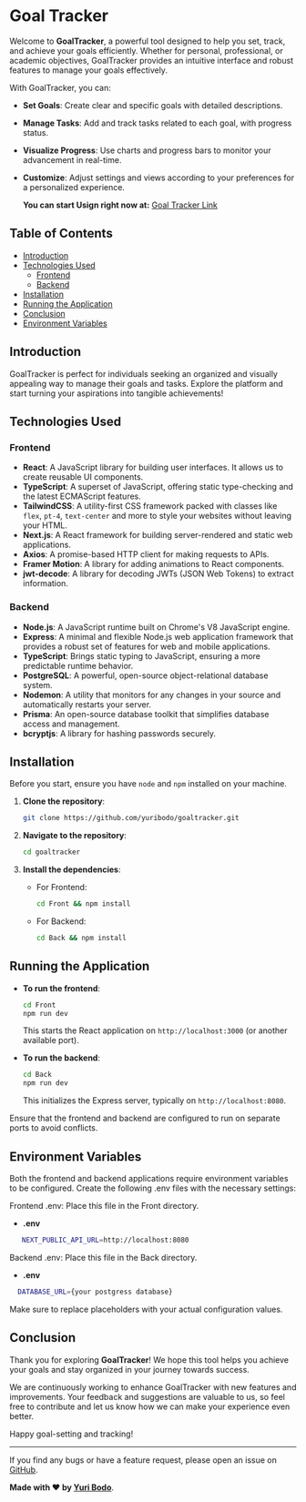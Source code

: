 # Goal Tracker

Welcome to **GoalTracker**, a powerful tool designed to help you set, track, and achieve your goals efficiently. Whether for personal, professional, or academic objectives, GoalTracker provides an intuitive interface and robust features to manage your goals effectively.

With GoalTracker, you can:
- **Set Goals**: Create clear and specific goals with detailed descriptions.
- **Manage Tasks**: Add and track tasks related to each goal, with progress status.
- **Visualize Progress**: Use charts and progress bars to monitor your advancement in real-time.
- **Customize**: Adjust settings and views according to your preferences for a personalized experience.

  **You can start Usign right now at:** [Goal Tracker Link](https://goaltracker-xi.vercel.app/)

## Table of Contents

- [Introduction](#introduction)
- [Technologies Used](#technologies-used)
  - [Frontend](#frontend)
  - [Backend](#backend)
- [Installation](#installation)
- [Running the Application](#running-the-application)
- [Conclusion](#conclusion)
- [Environment Variables](#environment-variables)

## Introduction

GoalTracker is perfect for individuals seeking an organized and visually appealing way to manage their goals and tasks. Explore the platform and start turning your aspirations into tangible achievements!


## Technologies Used

### Frontend

- **React**: A JavaScript library for building user interfaces. It allows us to create reusable UI components.
- **TypeScript**: A superset of JavaScript, offering static type-checking and the latest ECMAScript features.
- **TailwindCSS**: A utility-first CSS framework packed with classes like `flex`, `pt-4`, `text-center` and more to style your websites without leaving your HTML.
- **Next.js**: A React framework for building server-rendered and static web applications.
- **Axios**: A promise-based HTTP client for making requests to APIs.
- **Framer Motion**: A library for adding animations to React components.
- **jwt-decode**: A library for decoding JWTs (JSON Web Tokens) to extract information.

### Backend

- **Node.js**: A JavaScript runtime built on Chrome's V8 JavaScript engine.
- **Express**: A minimal and flexible Node.js web application framework that provides a robust set of features for web and mobile applications.
- **TypeScript**: Brings static typing to JavaScript, ensuring a more predictable runtime behavior.
- **PostgreSQL**: A powerful, open-source object-relational database system.
- **Nodemon**: A utility that monitors for any changes in your source and automatically restarts your server.
- **Prisma**: An open-source database toolkit that simplifies database access and management.
- **bcryptjs**: A library for hashing passwords securely.


## Installation

Before you start, ensure you have `node` and `npm` installed on your machine. 

1. **Clone the repository**:
   
   ```bash
   git clone https://github.com/yuribodo/goaltracker.git
   ```

2. **Navigate to the repository**:

   ```bash
   cd goaltracker
   ```

3. **Install the dependencies**:

   - For Frontend:
   
     ```bash
     cd Front && npm install
     ```

   - For Backend:

     ```bash
     cd Back && npm install
     ```

## Running the Application

- **To run the frontend**:

  ```bash
  cd Front
  npm run dev
  ```

  This starts the React application on `http://localhost:3000` (or another available port).

- **To run the backend**:

  ```bash
  cd Back
  npm run dev
  ```

  This initializes the Express server, typically on `http://localhost:8080`.

Ensure that the frontend and backend are configured to run on separate ports to avoid conflicts.

## Environment Variables

Both the frontend and backend applications require environment variables to be configured. Create the following .env files with the necessary settings:

Frontend .env: Place this file in the Front directory.

- **.env**
```bash
   NEXT_PUBLIC_API_URL=http://localhost:8080
  ```

Backend .env: Place this file in the Back directory.

- **.env**
 ```bash
   DATABASE_URL={your postgress database}
  ```


Make sure to replace placeholders with your actual configuration values.

## Conclusion

Thank you for exploring **GoalTracker**! We hope this tool helps you achieve your goals and stay organized in your journey towards success. 

We are continuously working to enhance GoalTracker with new features and improvements. Your feedback and suggestions are valuable to us, so feel free to contribute and let us know how we can make your experience even better.

Happy goal-setting and tracking!

---

If you find any bugs or have a feature request, please open an issue on [GitHub](https://github.com/yuribodo/goaltracker/issues).

**Made with ❤️ by [Yuri Bodo](https://github.com/yuribodo)**.
